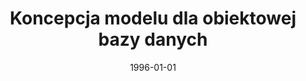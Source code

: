 ---
# Documentation: https://wowchemy.com/docs/managing-content/

title: Koncepcja modelu dla obiektowej bazy danych
subtitle: ''
summary: ''
authors:
- piasecki
tags: []
categories: []
date: '1996-01-01'
lastmod: 2022-10-07T05:08:26Z
featured: false
draft: false

# Featured image
# To use, add an image named `featured.jpg/png` to your page's folder.
# Focal points: Smart, Center, TopLeft, Top, TopRight, Left, Right, BottomLeft, Bottom, BottomRight.
image:
  caption: ''
  focal_point: ''
  preview_only: false

# Projects (optional).
#   Associate this post with one or more of your projects.
#   Simply enter your project's folder or file name without extension.
#   E.g. `projects = ["internal-project"]` references `content/project/deep-learning/index.md`.
#   Otherwise, set `projects = []`.
projects: []
publishDate: '2022-10-07T05:08:25.291232Z'
publication_types:
- '2'
abstract: ''
publication: '*Informatyka*'
---